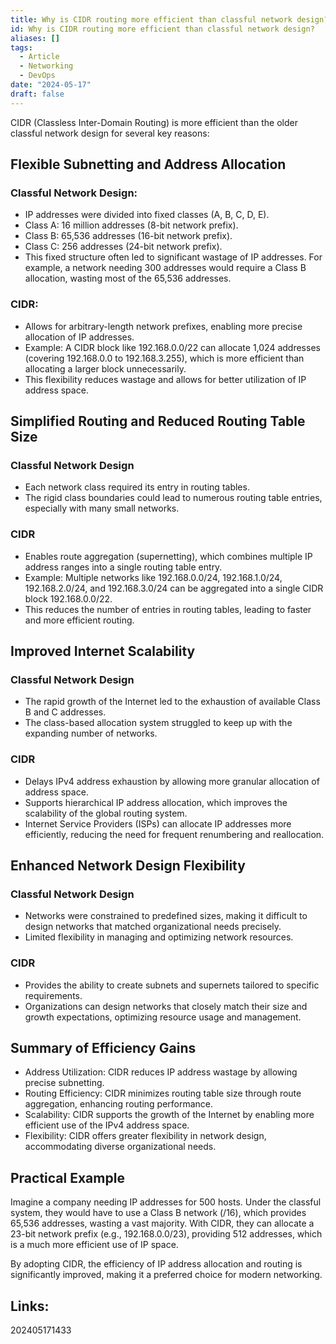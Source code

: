 ```yaml
---
title: Why is CIDR routing more efficient than classful network design?
id: Why is CIDR routing more efficient than classful network design?
aliases: []
tags:
  - Article
  - Networking
  - DevOps
date: "2024-05-17"
draft: false
---
```


CIDR (Classless Inter-Domain Routing) is more efficient than the older classful network design for several key reasons:

## Flexible Subnetting and Address Allocation

### Classful Network Design:

- IP addresses were divided into fixed classes (A, B, C, D, E).
- Class A: 16 million addresses (8-bit network prefix).
- Class B: 65,536 addresses (16-bit network prefix).
- Class C: 256 addresses (24-bit network prefix).
- This fixed structure often led to significant wastage of IP addresses. For example, a network needing 300 addresses would require a Class B allocation, wasting most of the 65,536 addresses.

### CIDR:

- Allows for arbitrary-length network prefixes, enabling more precise allocation of IP addresses.
- Example: A CIDR block like 192.168.0.0/22 can allocate 1,024 addresses (covering 192.168.0.0 to 192.168.3.255), which is more efficient than allocating a larger block unnecessarily.
- This flexibility reduces wastage and allows for better utilization of IP address space.

## Simplified Routing and Reduced Routing Table Size

### Classful Network Design

- Each network class required its entry in routing tables.
- The rigid class boundaries could lead to numerous routing table entries, especially with many small networks.

### CIDR

- Enables route aggregation (supernetting), which combines multiple IP address ranges into a single routing table entry.
- Example: Multiple networks like 192.168.0.0/24, 192.168.1.0/24, 192.168.2.0/24, and 192.168.3.0/24 can be aggregated into a single CIDR block 192.168.0.0/22.
- This reduces the number of entries in routing tables, leading to faster and more efficient routing.

## Improved Internet Scalability

### Classful Network Design

- The rapid growth of the Internet led to the exhaustion of available Class B and C addresses.
- The class-based allocation system struggled to keep up with the expanding number of networks.

### CIDR

- Delays IPv4 address exhaustion by allowing more granular allocation of address space.
- Supports hierarchical IP address allocation, which improves the scalability of the global routing system.
- Internet Service Providers (ISPs) can allocate IP addresses more efficiently, reducing the need for frequent renumbering and reallocation.

## Enhanced Network Design Flexibility

### Classful Network Design

- Networks were constrained to predefined sizes, making it difficult to design networks that matched organizational needs precisely.
- Limited flexibility in managing and optimizing network resources.

### CIDR

- Provides the ability to create subnets and supernets tailored to specific requirements.
- Organizations can design networks that closely match their size and growth expectations, optimizing resource usage and management.

## Summary of Efficiency Gains

- Address Utilization: CIDR reduces IP address wastage by allowing precise subnetting.
- Routing Efficiency: CIDR minimizes routing table size through route aggregation, enhancing routing performance.
- Scalability: CIDR supports the growth of the Internet by enabling more efficient use of the IPv4 address space.
- Flexibility: CIDR offers greater flexibility in network design, accommodating diverse organizational needs.

## Practical Example

Imagine a company needing IP addresses for 500 hosts. Under the classful system, they would have to use a Class B network (/16), which provides 65,536 addresses, wasting a vast majority. With CIDR, they can allocate a 23-bit network prefix (e.g., 192.168.0.0/23), providing 512 addresses, which is a much more efficient use of IP space.

By adopting CIDR, the efficiency of IP address allocation and routing is significantly improved, making it a preferred choice for modern networking.


## Links:

202405171433
